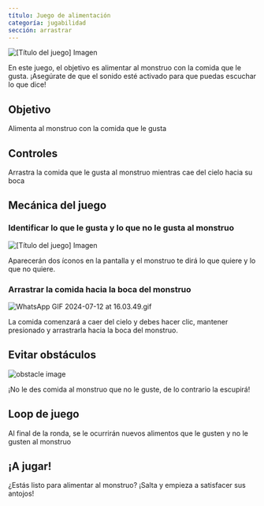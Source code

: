 ```yaml
---
título: Juego de alimentación
categoría: jugabilidad
sección: arrastrar
---
```

![[Título del juego] Imagen](https://help.Studycat.com/hc/article_attachments/34827003977625)

En este juego, el objetivo es alimentar al monstruo con la comida que le gusta. ¡Asegúrate de que el sonido esté activado para que puedas escuchar lo que dice!

## Objetivo

Alimenta al monstruo con la comida que le gusta

## Controles

Arrastra la comida que le gusta al monstruo mientras cae del cielo hacia su boca

## Mecánica del juego

### Identificar lo que le gusta y lo que no le gusta al monstruo

![[Título del juego] Imagen](https://help.Studycat.com/hc/article_attachments/34827003977625)

Aparecerán dos íconos en la pantalla y el monstruo te dirá lo que quiere y lo que no quiere.

### Arrastrar la comida hacia la boca del monstruo

![WhatsApp GIF 2024-07-12 at 16.03.49.gif](https://help.Studycat.com/hc/article_attachments/34976665858457)

La comida comenzará a caer del cielo y debes hacer clic, mantener presionado y arrastrarla hacia la boca del monstruo.

## Evitar obstáculos

![obstacle image](https://help.Studycat.com/hc/article_attachments/34826992367897)

¡No le des comida al monstruo que no le guste, de lo contrario la escupirá!

## Loop de juego

Al final de la ronda, se le ocurrirán nuevos alimentos que le gusten y no le gusten al monstruo

## ¡A jugar!

¿Estás listo para alimentar al monstruo? ¡Salta y empieza a satisfacer sus antojos!